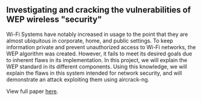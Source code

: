 ## Investigating and cracking the vulnerabilities of WEP wireless "security"

Wi-Fi Systems have notably increased in usage to the point that they are almost ubiquitous in corporate, home, and public settings. To keep information private and prevent unauthorized access to Wi-Fi networks, the WEP algorithm was created. However, it fails to meet its desired goals due to inherent flaws in its implementation. In this project, we will explain the WEP standard in its different components. Using this knowledge, we will explain the flaws in this system intended for network security, and will demonstrate an attack exploiting them using aircrack-ng.

View full paper [here](https://acalvino4.github.io/.pdf).